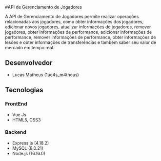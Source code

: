 #API de Gerenciamento de Jogadores

A API de Gerenciamento de Jogadores permite realizar operações relacionadas aos jogadores, como obter informações dos jogadores, adicionar novos jogadores, atualizar informações de jogadores, remover jogadores, obter informações de performance, adicionar informações de performance, remover informações de performance, obter informações de lesões e obter informações de transferências e também saber seu valor de mercado em tempo real.


## Desenvolvedor
- Lucas Matheus (1uc4s_m4theus)

## Tecnologias

### FrontEnd
- Vue Js
- HTML5, CSS3
  
### Backend
- Express.js (4.18.2)
- MySQL (8.0.21)
- Node.js (16.16.0)



